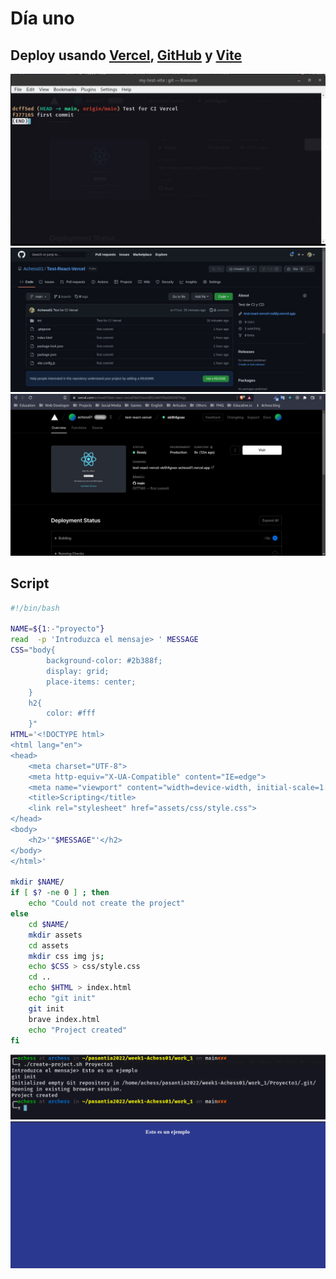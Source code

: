 # Día uno
## Deploy usando [Vercel](https://vercel.com), [GitHub](https://github.com/) y [Vite](https://vitejs.dev/)

![primero](./primero.jpeg)
![segundo](./segundo.jpeg)
![tercero](./tercero.jpeg)

## Script
```bash
#!/bin/bash

NAME=${1:-"proyecto"}
read  -p 'Introduzca el mensaje> ' MESSAGE
CSS="body{
        background-color: #2b388f;
        display: grid;
        place-items: center;
    }
    h2{
        color: #fff
    }"
HTML='<!DOCTYPE html>
<html lang="en">
<head>
    <meta charset="UTF-8">
    <meta http-equiv="X-UA-Compatible" content="IE=edge">
    <meta name="viewport" content="width=device-width, initial-scale=1.0">
    <title>Scripting</title>
    <link rel="stylesheet" href="assets/css/style.css">
</head>
<body>
    <h2>'"$MESSAGE"'</h2>
</body>
</html>'

mkdir $NAME/
if [ $? -ne 0 ] ; then
    echo "Could not create the project"
else
    cd $NAME/
    mkdir assets
    cd assets
    mkdir css img js;
    echo $CSS > css/style.css
    cd ..
    echo $HTML > index.html
    echo "git init"
    git init
    brave index.html
    echo "Project created" 
fi
```

![cuarto](./cuarto.png)
![quinto](./quinto.png)
